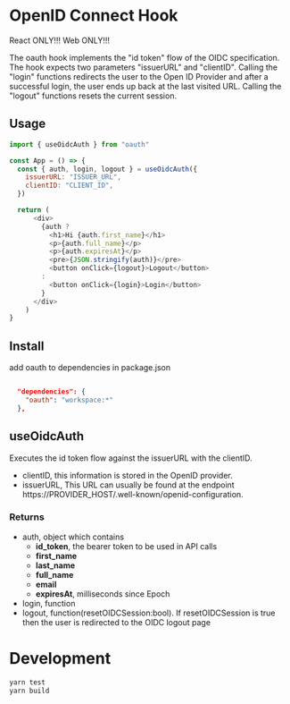 # OpenID Connect Hook

React ONLY!!!
Web ONLY!!!

The oauth hook implements the "id token" flow of the OIDC specification. The hook expects two parameters "issuerURL" and "clientID". Calling the "login" functions redirects the user to the Open ID Provider and after a successful login, the user ends up back at the last visited URL. Calling the "logout" functions resets the current session.

## Usage

```js
import { useOidcAuth } from "oauth"

const App = () => {
  const { auth, login, logout } = useOidcAuth({
    issuerURL: "ISSUER_URL",
    clientID: "CLIENT_ID",
  })

  return (
      <div>
        {auth ?
          <h1>Hi {auth.first_name}</h1>
          <p>{auth.full_name}</p>
          <p>{auth.expiresAt}</p>
          <pre>{JSON.stringify(auth)}</pre>
          <button onClick={logout}>Logout</button>
        :
          <button onClick={login}>Login</button>
        }
      </div>
    )
}
```

## Install

add oauth to dependencies in package.json

```json

  "dependencies": {
    "oauth": "workspace:*"
  },

```

## useOidcAuth

Executes the id token flow against the issuerURL with the clientID.

- clientID, this information is stored in the OpenID provider.
- issuerURL, This URL can usually be found at the endpoint https://PROVIDER_HOST/.well-known/openid-configuration.

### Returns

- auth, object which contains
  - **id_token**, the bearer token to be used in API calls
  - **first_name**
  - **last_name**
  - **full_name**
  - **email**
  - **expiresAt**, milliseconds since Epoch
- login, function
- logout, function(resetOIDCSession:bool). If resetOIDCSession is true then the user is redirected to the OIDC logout page

# Development

```bash
yarn test
yarn build
```
